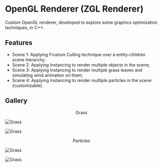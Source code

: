 # OpenGL Renderer (ZGL Renderer)

Custom OpenGL renderer, developed to explore some graphics optimization techniques, in C++.

## Features

- Scene 1: Applying Frustum Culling technique over a entity-children scene hierarchy;
- Scene 2: Applying Instancing to render multiple objects in the scene;
- Scene 3: Applying Instancing to render multiple grass leaves and simulating wind animation on them;
- Scene 4: Applying Instancing to render multiple particles in the scene (customizable).

## Gallery

<p align="center">Grass</p>

![Grass](./Media/grass_anim_1.gif)

![Grass](./Media/grass_anim_2.gif)

<p align="center">Particles</p>

![Grass](./Media/particles_fire_anim_1.gif)

![Grass](./Media/particles_fire_anim_2.gif)

